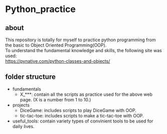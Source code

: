 # Python_practice
## about
This repository is totally for myself to practice python programming from the basic to Object Oriented Programming(OOP).  
To understand the fundamental knowledge and skills, the following site was used:  
https://pynative.com/python-classes-and-objects/  


## folder structure
- fundamentals
  - X_***: contain all the scripts as practice used for the above web page. (X is a number from 1 to 10.)
- projects
  - DiceGame: includes scripts to play DiceGame with OOP.  
  - tic-tac-toe: includes scripts to make a tic-tac-toe with OOP.
- useful_tools: contain variety types of convinient tools to be used for daily lives.
